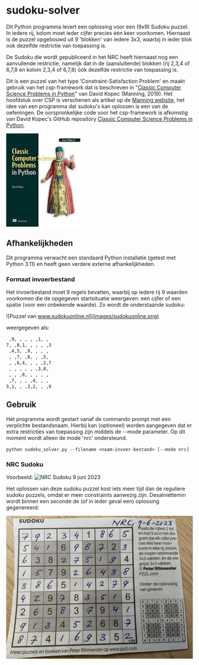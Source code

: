 # sudoku-solver

Dit Python programma levert een oplossing voor een (9x9) Sudoku puzzel. In iedere rij, kolom moet ieder cijfer precies één keer voorkomen.
Hiernaast is de puzzel opgebouwd uit 9 'blokken' van iedere 3x3, waarbij in ieder blok ook dezelfde restrictie van toepassing is.

De Sudoku die wordt gepubliceerd in het NRC heeft hiernaast nog een aanvullende restrictie, namelijk dat in de (aansluitende) blokken (rij 2,3,4 of 6,7,8 en kolom 2,3,4 of 6,7,8) óók dezelfde restrictie van toepassing is.

Dit is een puzzel van het type 'Constraint-Satisfaction Problem' en maakt gebruik van het csp-framework dat is beschreven in "[Classic Computer Science Problems in Python](https://www.manning.com/books/classic-computer-science-problems-in-python)" van David Kopec (Manning, 2019). Het hoofdstuk over CSP is verschenen als artikel op de [Manning website](https://freecontent.manning.com/constraint-satisfaction-problems-in-python/), het idee van een programma dat sudoku's kan oplossen is een van de oefeningen.
De oorspronkelijke code voor het csp-framework is afkomstig van David Kopec's GitHub repository [Classic Computer Science Problems in Python](https://github.com/davecom/ClassicComputerScienceProblemsInPython).

![Manning Classic Computer Science Problems in Python](images/classic-computer-science-problems-in-python.jpg)


## Afhankelijkheden

Dit programma verwacht een standaard Python installatie (getest met Python 3.11) en heeft geen verdere externe afhankelijkheden.

### Formaat invoerbestand

Het invoerbestand moet 9 regels bevatten, waarbij op iedere rij 9 waarden voorkomen die de opgegeven startsituatie weergeven: een cijfer of een spatie (voor een onbekende waarde). Zo wordt de onderstaande sudoku:

![Puzzel van www.sudokuonline.nl](images/sudokuonline.png)

weergegeven als:

```
 ,9, , , , ,1, ,
7, ,8,1, , , , ,3
 ,4,5, ,9, , , ,
 , ,7, ,8, , ,5,
 , ,6,4, , , ,2,7
 , , , , , ,3,8,
 , , ,8, , , , ,
 ,7, , , ,4, , ,
5,1, , ,3,2, , ,9

```

## Gebruik

Het programma wordt gestart vanaf de commando prompt met een verplichte bestandsnaam. Hierbij kan (optioneel) worden aangegeven dat er extra restricties van toepassing zijn middels de --mode parameter. Op dit moment wordt alleen de mode 'nrc' ondersteund.

```
python sudoku_solver.py --filename <naam-invoer-bestand> [--mode nrc]
```

### NRC Sudoku
Voorbeeld:
![NRC Sudoku 9 juni 2023](images/nrc-sudoku-20230609.png)

Het oplossen van deze sudoku puzzel kost iets meer tijd dan de reguliere sudoku puzzels, omdat er meer constraints aanwezig zijn. Desalniettemin wordt binnen een seconde de (of in ieder geval een) oplossing gegenereerd:

![Oplossing NRC Sudoku 9 juni 2023](images/solved-nrc-sudoku-20230609.jpg)
